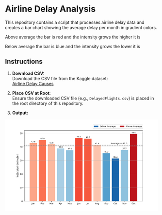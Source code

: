 # Airline Delay Analysis

This repository contains a script that processes airline delay data and creates a bar chart showing the average delay per month in gradient colors.

Above average the bar is red and the intensity grows the higher it is

Below average the bar is blue and the intensity grows the lower it is

## Instructions

1. **Download CSV:**  
   Download the CSV file from the Kaggle dataset:  
   [Airline Delay Causes](https://www.kaggle.com/datasets/giovamata/airlinedelaycauses)

2. **Place CSV at Root:**  
   Ensure the downloaded CSV file (e.g., `DelayedFlights.csv`) is placed in the root directory of this repository.

3. **Output:**
   
![Airline Delay Analysis Chart](output.png)
